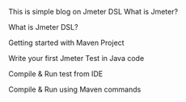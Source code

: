 This is simple blog on Jmeter DSL
What is Jmeter? 

What is Jmeter DSL?

Getting started with Maven Project

Write your first Jmeter Test in Java code

Compile & Run test from IDE

Compile & Run using Maven commands 

